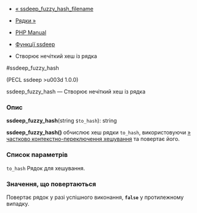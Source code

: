 - [«
ssdeep_fuzzy_hash_filename](function.ssdeep-fuzzy-hash-filename.md)
- [Рядки »](book.strings.md)

- [PHP Manual](index.md)
- [Функції ssdeep](ref.ssdeep.md)
- Створює нечіткий хеш із рядка

#ssdeep_fuzzy_hash

(PECL ssdeep \>u003d 1.0.0)

ssdeep_fuzzy_hash — Створює нечіткий хеш із рядка

### Опис

**ssdeep_fuzzy_hash**(string `$to_hash`): string

**ssdeep_fuzzy_hash()** обчислює хеш рядки `to_hash`, використовуючи [»
частково контекстно-переключення
хешування](http://dfrws.org/2006/proceedings/12-Kornblum.pdf) та
повертає його.

### Список параметрів

`to_hash`
Рядок для хешування.

### Значення, що повертаються

Повертає рядок у разі успішного виконання, **`false`** у протилежному
випадку.
